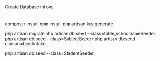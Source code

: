 
#
Create Database inflow;

#
composer install
npm install
php artisan key:generate

php artisan migrate
php artisan db:seed --class=table_schoolnameSeeder
php artisan db:seed --class=SubjectSeeder
php artisan db:seed --class=subjectintake

php artisan db:seed --class=StudentSeeder
